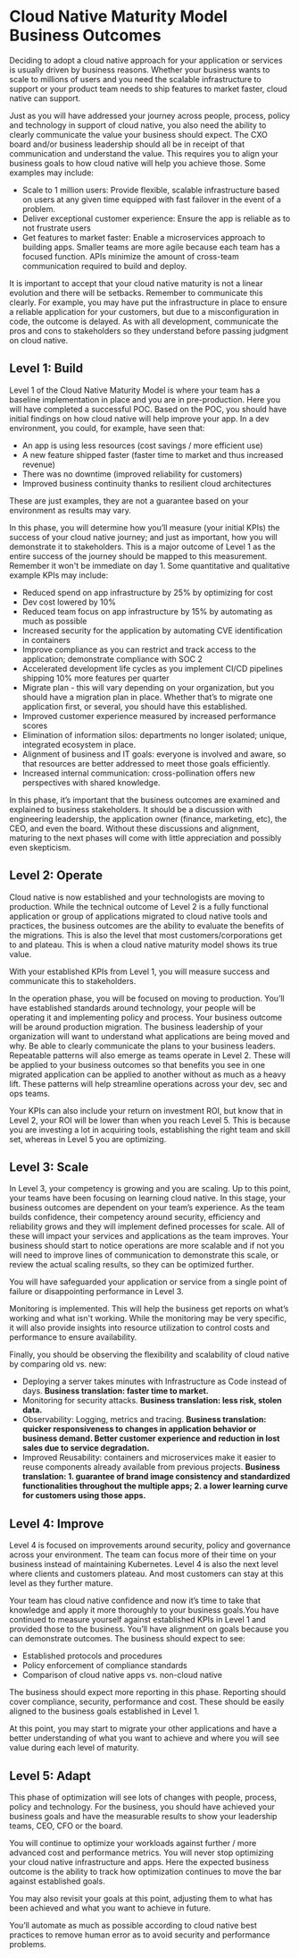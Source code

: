 # Cloud Native Maturity Model Business Outcomes

Deciding to adopt a cloud native approach for your application or services is usually driven by business reasons. Whether your business wants to scale to millions of users and you need the scalable infrastructure to support or your product team needs to ship features to market faster, cloud native can support. 

Just as you will have addressed your journey across people, process, policy and technology in support of cloud native, you also need the ability to clearly communicate the value your business should expect. The CXO board and/or business leadership should all be in receipt of that communication and understand the value. This requires you to align your business goals to how cloud native will help you achieve those. Some examples may include: 

- Scale to 1 million users: Provide flexible, scalable infrastructure based on users at any given time equipped with fast failover in the event of a problem. 
- Deliver exceptional customer experience: Ensure the app is reliable as to not frustrate users
- Get features to market faster: Enable a microservices approach to building apps. Smaller teams are more agile because each team has a focused function. APIs minimize the amount of cross-team communication required to build and deploy.

It is important to accept that your cloud native maturity is not a linear evolution and there will be setbacks. Remember to communicate this clearly. For example, you may have put the infrastructure in place to ensure a reliable application for your customers, but due to a misconfiguration in code, the outcome is delayed. As with all development, communicate the pros and cons to stakeholders so they understand before passing judgment on cloud native. 

## Level 1: Build
Level 1 of the Cloud Native Maturity Model is where your team has a baseline implementation in place and you are in pre-production. Here you will have completed a successful POC. Based on the POC, you should have initial findings on how cloud native will help improve your app. In a dev environment, you could, for example, have seen that:
- An app is using less resources (cost savings / more efficient use)
- A new feature shipped faster (faster time to market and thus increased revenue)
- There was no downtime (improved reliability for customers) 
- Improved business continuity thanks to resilient cloud architectures 

These are just examples, they are not a guarantee based on your environment as results may vary.

In this phase, you will determine how you’ll measure (your initial KPIs) the success of your cloud native journey; and just as important, how you will demonstrate it to stakeholders. This is a major outcome of Level 1 as the entire success of the journey should be mapped to this measurement. Remember it won't be immediate on day 1. Some quantitative and qualitative example KPIs may include: 
- Reduced spend on app infrastructure by 25% by optimizing for cost
- Dev cost lowered by 10%
- Reduced team focus on app infrastructure by 15% by automating as much as possible
- Increased security for the application by automating CVE identification in containers 
- Improve compliance as you can restrict and track access to the application; demonstrate compliance with SOC 2
- Accelerated development life cycles as you implement CI/CD pipelines shipping 10% more features per quarter
- Migrate plan - this will vary depending on your organization, but you should have a migration plan in place. Whether that’s to migrate one application first, or several, you should have this established. 
- Improved customer experience measured by increased performance scores
- Elimination of information silos: departments no longer isolated; unique, integrated ecosystem in place.
- Alignment of business and IT goals: everyone is involved and aware, so that resources are better addressed to meet those goals efficiently.
- Increased internal communication: cross-pollination offers new perspectives with shared knowledge.

In this phase, it’s important that the business outcomes are examined and explained to business stakeholders. It should be a discussion with engineering leadership, the application owner (finance, marketing, etc), the CEO, and even the board. Without these discussions and alignment, maturing to the next phases will come with little appreciation and possibly even skepticism. 
 

## Level 2: Operate

Cloud native is now established and your technologists are moving to production. While the technical outcome of Level 2 is a fully functional application or group of applications migrated to cloud native tools and practices, the business outcomes are the ability to evaluate the benefits of the migrations. This is also the level that most customers/corporations get to and plateau.  This is when a cloud native maturity model shows its true value. 

With your established KPIs from Level 1, you will measure success and communicate this to stakeholders. 

In the operation phase, you will be focused on moving to production. You’ll have established standards around technology, your people will be operating it and implementing policy and process. Your business outcome will be around production migration. The business leadership of your organization will want to understand what applications are being moved and why. Be able to clearly communicate the plans to your business leaders.
Repeatable patterns will also emerge as teams operate in Level 2. These will be applied to your business outcomes so that benefits you see in one migrated application can be applied to another without as much as a heavy lift. These patterns will help streamline operations across your dev, sec and ops teams. 

Your KPIs can also include your return on investment ROI, but know that in Level 2, your ROI will be lower than when you reach Level 5. This is because you are investing a lot in acquiring tools, establishing the right team and skill set, whereas in Level 5 you are optimizing. 


## Level 3: Scale

In Level 3, your competency is growing and you are scaling. Up to this point, your teams have been focusing on learning cloud native. In this stage, your business outcomes are dependent on your team’s experience. As the team builds confidence, their competency around security, efficiency and reliability grows and they will implement defined processes for scale. All of these will impact your services and applications as the team improves. Your business should start to notice operations are more scalable and if not you will need to improve lines of communication to demonstrate this scale, or review the actual scaling results, so they can be optimized further. 

You will have safeguarded your application or service from a single point of failure or disappointing performance in Level 3. 

Monitoring is implemented. This will help the business get reports on what’s working and what isn't working. While the monitoring may be very specific, it will also provide insights into resource utilization to control costs and performance to ensure availability. 

Finally, you should be observing the flexibility and scalability of cloud native by comparing old vs. new: 
- Deploying a server takes minutes with Infrastructure as Code instead of days. **Business translation: faster time to market.**
- Monitoring for security attacks. **Business translation: less risk, stolen data.**
- Observability: Logging, metrics and tracing.  **Business translation: quicker responsiveness to changes in application behavior or business demand.  Better customer experience and reduction in lost sales due to service degradation.**
- Improved Reusability: containers and microservices make it easier to reuse components already available from previous projects. **Business translation: 1. guarantee of brand image consistency and standardized functionalities throughout the multiple apps; 2. a lower learning curve for customers using those apps.**


## Level 4: Improve

Level 4 is focused on improvements around security, policy and governance across your environment. The team can focus more of their time on your business instead of maintaining Kubernetes. Level 4 is also the next level where clients and customers plateau.  And most customers can stay at this level as they further mature.

Your team has cloud native confidence and now it’s time to take that knowledge and apply it more thoroughly to your business goals.You have continued to measure yourself against established KPIs in Level 1 and provided those to the business. You’ll have alignment on goals because you can demonstrate outcomes. The business should expect to see:
- Established protocols and procedures
- Policy enforcement of compliance standards
- Comparison of cloud native apps vs. non-cloud native

The business should expect more reporting in this phase. Reporting should cover compliance, security, performance and cost. These should be easily aligned to the business goals established in Level 1.

At this point, you may start to migrate your other applications and have a better understanding of what you want to achieve and where you will see value during each level of maturity. 

## Level 5: Adapt

This phase of optimization will see lots of changes with people, process, policy and technology. For the business, you should have achieved your business goals and have the measurable results to show your leadership teams, CEO, CFO or the board.

You will continue to optimize your workloads against further / more advanced cost and performance metrics. You will never stop optimizing your cloud native infrastructure and apps. Here the expected business outcome is the ability to track how optimization continues to move the bar against established goals. 

You may also revisit your goals at this point, adjusting them to what has been achieved and what you want to achieve in future. 

You’ll automate as much as possible according to cloud native best practices to remove human error as to avoid security and performance problems.

 

